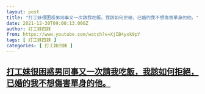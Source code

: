 ```yaml
---
layout: post
title: "打工妹很困惑男同事又一次請我吃飯，我該如何拒絕，已婚的我不想傷害單身的他。"
date: 2021-12-30T09:00:13.000Z
author: 打工妹四妹
from: https://www.youtube.com/watch?v=XjIB4yxk9pY
tags: [ 打工妹四妹 ]
categories: [ 打工妹四妹 ]
---
```

<!--1640854813000-->
[打工妹很困惑男同事又一次請我吃飯，我該如何拒絕，已婚的我不想傷害單身的他。](https://www.youtube.com/watch?v=XjIB4yxk9pY)
------

<div>

</div>
